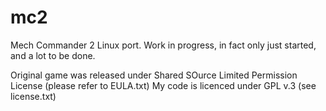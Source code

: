 # mc2
Mech Commander 2 Linux port.
Work in progress, in fact only just started, and a lot to be done.

Original game was released under Shared SOurce Limited Permission License (please refer to EULA.txt)
My code is licenced under GPL v.3 (see license.txt)

